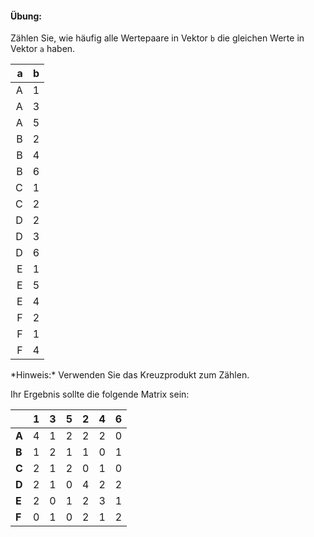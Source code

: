 #### Übung:

Zählen Sie, wie häufig alle Wertepaare in Vektor `b` die gleichen Werte in Vektor `a` haben.

|  a|  b|
|--:|--:|
|  A|  1|
|  A|  3|
|  A|  5|
|  B|  2|
|  B|  4|
|  B|  6|
|  C|  1|
|  C|  2|
|  D|  2|
|  D|  3|
|  D|  6|
|  E|  1|
|  E|  5|
|  E|  4|
|  F|  2|
|  F|  1|
|  F|  4|

<p class="alert alert-success" markdown="1">
 *Hinweis:* Verwenden Sie das Kreuzprodukt zum Zählen. 
</p>

Ihr Ergebnis sollte die folgende Matrix sein:

|   |  1|  3|  5|  2|  4|  6|
|:--|--:|--:|--:|--:|--:|--:|
|**A**  |  4|  1|  2|  2|  2|  0|
|**B**  |  1|  2|  1|  1|  0|  1|
|**C**  |  2|  1|  2|  0|  1|  0|
|**D**  |  2|  1|  0|  4|  2|  2|
|**E**  |  2|  0|  1|  2|  3|  1|
|**F**  |  0|  1|  0|  2|  1|  2|
